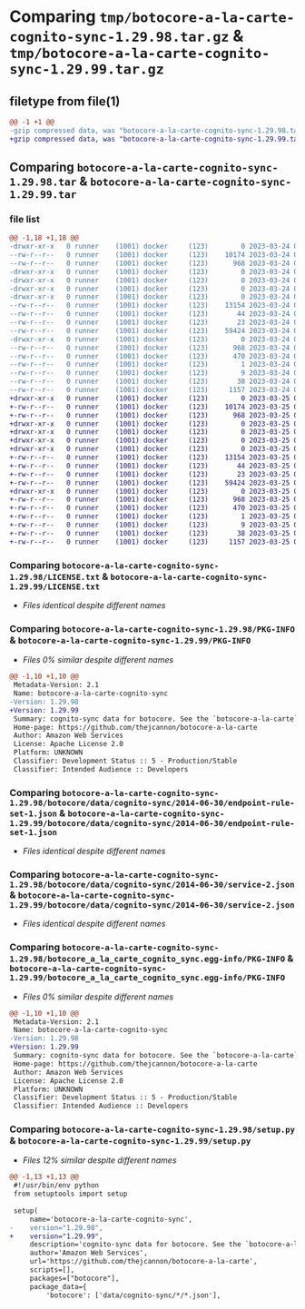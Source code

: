 # Comparing `tmp/botocore-a-la-carte-cognito-sync-1.29.98.tar.gz` & `tmp/botocore-a-la-carte-cognito-sync-1.29.99.tar.gz`

## filetype from file(1)

```diff
@@ -1 +1 @@
-gzip compressed data, was "botocore-a-la-carte-cognito-sync-1.29.98.tar", last modified: Fri Mar 24 01:24:08 2023, max compression
+gzip compressed data, was "botocore-a-la-carte-cognito-sync-1.29.99.tar", last modified: Sat Mar 25 01:22:26 2023, max compression
```

## Comparing `botocore-a-la-carte-cognito-sync-1.29.98.tar` & `botocore-a-la-carte-cognito-sync-1.29.99.tar`

### file list

```diff
@@ -1,18 +1,18 @@
-drwxr-xr-x   0 runner    (1001) docker     (123)        0 2023-03-24 01:24:08.429839 botocore-a-la-carte-cognito-sync-1.29.98/
--rw-r--r--   0 runner    (1001) docker     (123)    10174 2023-03-24 01:24:08.000000 botocore-a-la-carte-cognito-sync-1.29.98/LICENSE.txt
--rw-r--r--   0 runner    (1001) docker     (123)      968 2023-03-24 01:24:08.429839 botocore-a-la-carte-cognito-sync-1.29.98/PKG-INFO
-drwxr-xr-x   0 runner    (1001) docker     (123)        0 2023-03-24 01:24:08.429839 botocore-a-la-carte-cognito-sync-1.29.98/botocore/
-drwxr-xr-x   0 runner    (1001) docker     (123)        0 2023-03-24 01:24:08.429839 botocore-a-la-carte-cognito-sync-1.29.98/botocore/data/
-drwxr-xr-x   0 runner    (1001) docker     (123)        0 2023-03-24 01:24:08.429839 botocore-a-la-carte-cognito-sync-1.29.98/botocore/data/cognito-sync/
-drwxr-xr-x   0 runner    (1001) docker     (123)        0 2023-03-24 01:24:08.429839 botocore-a-la-carte-cognito-sync-1.29.98/botocore/data/cognito-sync/2014-06-30/
--rw-r--r--   0 runner    (1001) docker     (123)    13154 2023-03-24 01:23:57.000000 botocore-a-la-carte-cognito-sync-1.29.98/botocore/data/cognito-sync/2014-06-30/endpoint-rule-set-1.json
--rw-r--r--   0 runner    (1001) docker     (123)       44 2023-03-24 01:23:57.000000 botocore-a-la-carte-cognito-sync-1.29.98/botocore/data/cognito-sync/2014-06-30/examples-1.json
--rw-r--r--   0 runner    (1001) docker     (123)       23 2023-03-24 01:23:57.000000 botocore-a-la-carte-cognito-sync-1.29.98/botocore/data/cognito-sync/2014-06-30/paginators-1.json
--rw-r--r--   0 runner    (1001) docker     (123)    59424 2023-03-24 01:23:57.000000 botocore-a-la-carte-cognito-sync-1.29.98/botocore/data/cognito-sync/2014-06-30/service-2.json
-drwxr-xr-x   0 runner    (1001) docker     (123)        0 2023-03-24 01:24:08.429839 botocore-a-la-carte-cognito-sync-1.29.98/botocore_a_la_carte_cognito_sync.egg-info/
--rw-r--r--   0 runner    (1001) docker     (123)      968 2023-03-24 01:24:08.000000 botocore-a-la-carte-cognito-sync-1.29.98/botocore_a_la_carte_cognito_sync.egg-info/PKG-INFO
--rw-r--r--   0 runner    (1001) docker     (123)      470 2023-03-24 01:24:08.000000 botocore-a-la-carte-cognito-sync-1.29.98/botocore_a_la_carte_cognito_sync.egg-info/SOURCES.txt
--rw-r--r--   0 runner    (1001) docker     (123)        1 2023-03-24 01:24:08.000000 botocore-a-la-carte-cognito-sync-1.29.98/botocore_a_la_carte_cognito_sync.egg-info/dependency_links.txt
--rw-r--r--   0 runner    (1001) docker     (123)        9 2023-03-24 01:24:08.000000 botocore-a-la-carte-cognito-sync-1.29.98/botocore_a_la_carte_cognito_sync.egg-info/top_level.txt
--rw-r--r--   0 runner    (1001) docker     (123)       38 2023-03-24 01:24:08.429839 botocore-a-la-carte-cognito-sync-1.29.98/setup.cfg
--rw-r--r--   0 runner    (1001) docker     (123)     1157 2023-03-24 01:24:08.000000 botocore-a-la-carte-cognito-sync-1.29.98/setup.py
+drwxr-xr-x   0 runner    (1001) docker     (123)        0 2023-03-25 01:22:26.822568 botocore-a-la-carte-cognito-sync-1.29.99/
+-rw-r--r--   0 runner    (1001) docker     (123)    10174 2023-03-25 01:22:26.000000 botocore-a-la-carte-cognito-sync-1.29.99/LICENSE.txt
+-rw-r--r--   0 runner    (1001) docker     (123)      968 2023-03-25 01:22:26.822568 botocore-a-la-carte-cognito-sync-1.29.99/PKG-INFO
+drwxr-xr-x   0 runner    (1001) docker     (123)        0 2023-03-25 01:22:26.818568 botocore-a-la-carte-cognito-sync-1.29.99/botocore/
+drwxr-xr-x   0 runner    (1001) docker     (123)        0 2023-03-25 01:22:26.818568 botocore-a-la-carte-cognito-sync-1.29.99/botocore/data/
+drwxr-xr-x   0 runner    (1001) docker     (123)        0 2023-03-25 01:22:26.818568 botocore-a-la-carte-cognito-sync-1.29.99/botocore/data/cognito-sync/
+drwxr-xr-x   0 runner    (1001) docker     (123)        0 2023-03-25 01:22:26.818568 botocore-a-la-carte-cognito-sync-1.29.99/botocore/data/cognito-sync/2014-06-30/
+-rw-r--r--   0 runner    (1001) docker     (123)    13154 2023-03-25 01:22:12.000000 botocore-a-la-carte-cognito-sync-1.29.99/botocore/data/cognito-sync/2014-06-30/endpoint-rule-set-1.json
+-rw-r--r--   0 runner    (1001) docker     (123)       44 2023-03-25 01:22:12.000000 botocore-a-la-carte-cognito-sync-1.29.99/botocore/data/cognito-sync/2014-06-30/examples-1.json
+-rw-r--r--   0 runner    (1001) docker     (123)       23 2023-03-25 01:22:12.000000 botocore-a-la-carte-cognito-sync-1.29.99/botocore/data/cognito-sync/2014-06-30/paginators-1.json
+-rw-r--r--   0 runner    (1001) docker     (123)    59424 2023-03-25 01:22:12.000000 botocore-a-la-carte-cognito-sync-1.29.99/botocore/data/cognito-sync/2014-06-30/service-2.json
+drwxr-xr-x   0 runner    (1001) docker     (123)        0 2023-03-25 01:22:26.822568 botocore-a-la-carte-cognito-sync-1.29.99/botocore_a_la_carte_cognito_sync.egg-info/
+-rw-r--r--   0 runner    (1001) docker     (123)      968 2023-03-25 01:22:26.000000 botocore-a-la-carte-cognito-sync-1.29.99/botocore_a_la_carte_cognito_sync.egg-info/PKG-INFO
+-rw-r--r--   0 runner    (1001) docker     (123)      470 2023-03-25 01:22:26.000000 botocore-a-la-carte-cognito-sync-1.29.99/botocore_a_la_carte_cognito_sync.egg-info/SOURCES.txt
+-rw-r--r--   0 runner    (1001) docker     (123)        1 2023-03-25 01:22:26.000000 botocore-a-la-carte-cognito-sync-1.29.99/botocore_a_la_carte_cognito_sync.egg-info/dependency_links.txt
+-rw-r--r--   0 runner    (1001) docker     (123)        9 2023-03-25 01:22:26.000000 botocore-a-la-carte-cognito-sync-1.29.99/botocore_a_la_carte_cognito_sync.egg-info/top_level.txt
+-rw-r--r--   0 runner    (1001) docker     (123)       38 2023-03-25 01:22:26.822568 botocore-a-la-carte-cognito-sync-1.29.99/setup.cfg
+-rw-r--r--   0 runner    (1001) docker     (123)     1157 2023-03-25 01:22:26.000000 botocore-a-la-carte-cognito-sync-1.29.99/setup.py
```

### Comparing `botocore-a-la-carte-cognito-sync-1.29.98/LICENSE.txt` & `botocore-a-la-carte-cognito-sync-1.29.99/LICENSE.txt`

 * *Files identical despite different names*

### Comparing `botocore-a-la-carte-cognito-sync-1.29.98/PKG-INFO` & `botocore-a-la-carte-cognito-sync-1.29.99/PKG-INFO`

 * *Files 0% similar despite different names*

```diff
@@ -1,10 +1,10 @@
 Metadata-Version: 2.1
 Name: botocore-a-la-carte-cognito-sync
-Version: 1.29.98
+Version: 1.29.99
 Summary: cognito-sync data for botocore. See the `botocore-a-la-carte` package for more info.
 Home-page: https://github.com/thejcannon/botocore-a-la-carte
 Author: Amazon Web Services
 License: Apache License 2.0
 Platform: UNKNOWN
 Classifier: Development Status :: 5 - Production/Stable
 Classifier: Intended Audience :: Developers
```

### Comparing `botocore-a-la-carte-cognito-sync-1.29.98/botocore/data/cognito-sync/2014-06-30/endpoint-rule-set-1.json` & `botocore-a-la-carte-cognito-sync-1.29.99/botocore/data/cognito-sync/2014-06-30/endpoint-rule-set-1.json`

 * *Files identical despite different names*

### Comparing `botocore-a-la-carte-cognito-sync-1.29.98/botocore/data/cognito-sync/2014-06-30/service-2.json` & `botocore-a-la-carte-cognito-sync-1.29.99/botocore/data/cognito-sync/2014-06-30/service-2.json`

 * *Files identical despite different names*

### Comparing `botocore-a-la-carte-cognito-sync-1.29.98/botocore_a_la_carte_cognito_sync.egg-info/PKG-INFO` & `botocore-a-la-carte-cognito-sync-1.29.99/botocore_a_la_carte_cognito_sync.egg-info/PKG-INFO`

 * *Files 0% similar despite different names*

```diff
@@ -1,10 +1,10 @@
 Metadata-Version: 2.1
 Name: botocore-a-la-carte-cognito-sync
-Version: 1.29.98
+Version: 1.29.99
 Summary: cognito-sync data for botocore. See the `botocore-a-la-carte` package for more info.
 Home-page: https://github.com/thejcannon/botocore-a-la-carte
 Author: Amazon Web Services
 License: Apache License 2.0
 Platform: UNKNOWN
 Classifier: Development Status :: 5 - Production/Stable
 Classifier: Intended Audience :: Developers
```

### Comparing `botocore-a-la-carte-cognito-sync-1.29.98/setup.py` & `botocore-a-la-carte-cognito-sync-1.29.99/setup.py`

 * *Files 12% similar despite different names*

```diff
@@ -1,13 +1,13 @@
 #!/usr/bin/env python
 from setuptools import setup
 
 setup(
     name='botocore-a-la-carte-cognito-sync',
-    version="1.29.98",
+    version="1.29.99",
     description='cognito-sync data for botocore. See the `botocore-a-la-carte` package for more info.',
     author='Amazon Web Services',
     url='https://github.com/thejcannon/botocore-a-la-carte',
     scripts=[],
     packages=["botocore"],
     package_data={
         'botocore': ['data/cognito-sync/*/*.json'],
```

